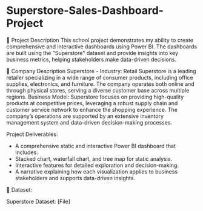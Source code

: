 # Superstore-Sales-Dashboard-Project

📝 Project Description
This school project demonstrates my ability to create comprehensive and interactive dashboards using Power BI. The dashboards are built using the "Superstore" dataset and provide insights into key business metrics, helping stakeholders make data-driven decisions.

🏬 Company Description
Superstore - Industry: Retail
Superstore is a leading retailer specializing in a wide range of consumer products, including office supplies, electronics, and furniture. The company operates both online and through physical stores, serving a diverse customer base across multiple regions.
Business Model: Superstore focuses on providing high-quality products at competitive prices, leveraging a robust supply chain and customer service network to enhance the shopping experience. The company’s operations are supported by an extensive inventory management system and data-driven decision-making processes.

Project Deliverables: 
- A comprehensive static and interactive Power BI dashboard that includes:
- Stacked chart, waterfall chart, and tree map for static analysis.
- Interactive features for detailed exploration and decision-making.
- A narrative explaining how each visualization applies to business stakeholders and supports data-driven insights.

📁 Dataset:

Superstore Dataset: [File]
